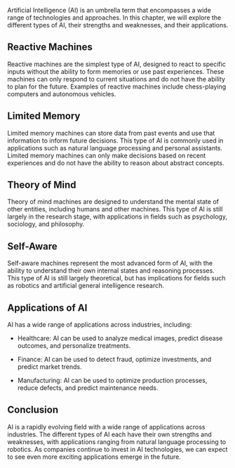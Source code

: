 
Artificial Intelligence (AI) is an umbrella term that encompasses a wide range of technologies and approaches. In this chapter, we will explore the different types of AI, their strengths and weaknesses, and their applications.

Reactive Machines
-----------------

Reactive machines are the simplest type of AI, designed to react to specific inputs without the ability to form memories or use past experiences. These machines can only respond to current situations and do not have the ability to plan for the future. Examples of reactive machines include chess-playing computers and autonomous vehicles.

Limited Memory
--------------

Limited memory machines can store data from past events and use that information to inform future decisions. This type of AI is commonly used in applications such as natural language processing and personal assistants. Limited memory machines can only make decisions based on recent experiences and do not have the ability to reason about abstract concepts.

Theory of Mind
--------------

Theory of mind machines are designed to understand the mental state of other entities, including humans and other machines. This type of AI is still largely in the research stage, with applications in fields such as psychology, sociology, and philosophy.

Self-Aware
----------

Self-aware machines represent the most advanced form of AI, with the ability to understand their own internal states and reasoning processes. This type of AI is still largely theoretical, but has implications for fields such as robotics and artificial general intelligence research.

Applications of AI
------------------

AI has a wide range of applications across industries, including:

* Healthcare: AI can be used to analyze medical images, predict disease outcomes, and personalize treatments.

* Finance: AI can be used to detect fraud, optimize investments, and predict market trends.

* Manufacturing: AI can be used to optimize production processes, reduce defects, and predict maintenance needs.

Conclusion
----------

AI is a rapidly evolving field with a wide range of applications across industries. The different types of AI each have their own strengths and weaknesses, with applications ranging from natural language processing to robotics. As companies continue to invest in AI technologies, we can expect to see even more exciting applications emerge in the future.
